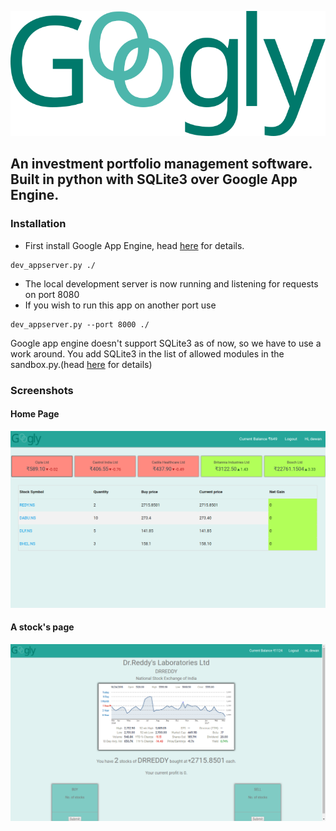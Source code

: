 <p align="center">
  <img  height="200" src="https://github.com/dewana-dewan/googly/blob/master/images/image.png" />
</p>

## An investment portfolio management software. Built in python with SQLite3 over Google App Engine.

### Installation
- First install Google App Engine, head [here](https://cloud.google.com/appengine/docs/standard/python/quickstart) for details.
```
dev_appserver.py ./
```
- The local development server is now running and listening for requests on port 8080
- If you wish to run this app on another port use
```
dev_appserver.py --port 8000 ./
```
Google app engine doesn't support SQLite3 as of now, so we have to use a work around.
You add SQLite3 in the list of allowed modules in the sandbox.py.(head [here](http://stackoverflow.com/questions/16757013/os-x-appengine-importerror-no-module-named-sqlite3) for details)

### Screenshots

#### Home Page
![screen1](https://github.com/dewana-dewan/googly/blob/master/images/screen1.png?raw=true "Home Page")

#### A stock's page
![screen2](https://github.com/dewana-dewan/googly/blob/master/images/screen2.png?raw=true "Stock Page")
